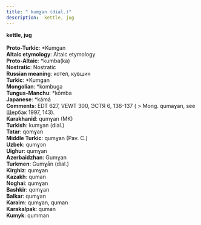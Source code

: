 ```yaml
---
title: " kumɣan (dial.)"
description:  kettle, jug
---
```

<strong> kettle, jug</strong><br><br>
<strong>Proto-Turkic</strong>:  *Kumgan<br>
<strong>Altaic etymology</strong>:  Altaic etymology<br>
<strong> Proto-Altaic</strong>:  *kumba(ka)<br>
<strong>Nostratic</strong>:  Nostratic<br>
<strong>Russian meaning</strong>:  котел, кувшин<br>
<strong>Turkic</strong>:  *Kumgan<br>
<strong>Mongolian</strong>:  *kombuga<br>
<strong>Tungus-Manchu</strong>:  *kōmba<br>
<strong>Japanese</strong>:  *kámá<br>
<strong>Comments</strong>:  EDT 627, VEWT 300, ЭСТЯ 6, 136-137 ( > Mong. qumaɣan, see Щербак 1997, 143).<br>
<strong>Karakhanid</strong>:  qumɣan (MK)<br>
<strong>Turkish</strong>:  kumɣan (dial.)<br>
<strong>Tatar</strong>:  qomɣan<br>
<strong>Middle Turkic</strong>:  qumɣan (Pav. C.)<br>
<strong>Uzbek</strong>:  qumɣɔn<br>
<strong>Uighur</strong>:  qumɣan<br>
<strong>Azerbaidzhan</strong>:  Gumɣan<br>
<strong>Turkmen</strong>:  Gumɣān (dial.)<br>
<strong>Kirghiz</strong>:  qumɣan<br>
<strong>Kazakh</strong>:  quman<br>
<strong>Noghai</strong>:  qumɣan<br>
<strong>Bashkir</strong>:  qomɣan<br>
<strong>Balkar</strong>:  qumɣan<br>
<strong>Karaim</strong>:  qumɣan, quman<br>
<strong>Karakalpak</strong>:  quman<br>
<strong>Kumyk</strong>:  qumman<br>


